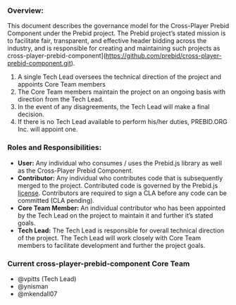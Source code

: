### Overview:

This document describes the governance model for the Cross-Player Prebid Component under the Prebid project. The Prebid project’s stated mission is to facilitate fair, transparent, and effective header bidding across the industry, and is responsible for creating and maintaining such projects as cross-player-prebid-component](https://github.com/prebid/cross-player-prebid-component.git).

1.	A single Tech Lead oversees the technical direction of the project and appoints Core Team members
2.	The Core Team members maintain the project on an ongoing basis with direction from the Tech Lead.
3.	In the event of any disagreements, the Tech Lead will make a final decision.
4.	If there is no Tech Lead available to perform his/her duties, PREBID.ORG Inc. will appoint one.

### Roles and Responsibilities:
- **User:** Any individual who consumes / uses the Prebid.js library as well as the Cross-Player Prebid Component.
- **Contributor:** Any individual who contributes code that is subsequently merged to the project. Contributed code is governed by the Prebid.js [license](https://github.com/prebid/Prebid.js/blob/master/LICENSE). Contributors are required to sign a CLA before any code can be committed (CLA pending).
- **Core Team Member:** An individual contributor who has been appointed by the Tech Lead on the project to maintain it and further it’s stated goals.
- **Tech Lead:** The Tech Lead is responsible for overall technical direction of the project. The Tech Lead will work closely with Core Team members to facilitate development and further the project goals.

### Current cross-player-prebid-component Core Team
- @vpitts (Tech Lead)
- @ynisman
- @mkendall07


